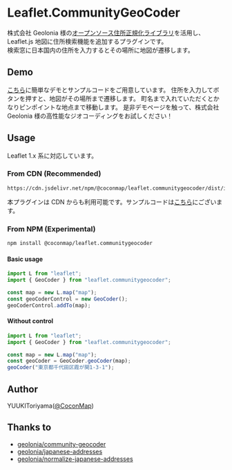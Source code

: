 # Leaflet.CommunityGeoCoder

株式会社 Geolonia 様の[オープンソース住所正規化ライブラリ](https://github.com/geolonia/normalize-japanese-addresses)を活用し、
Leaflet.js 地図に住所検索機能を追加するプラグインです。  
検索窓に日本国内の住所を入力するとその場所に地図が遷移します。

## Demo

[こちら](https://cocon.github.io/Leaflet.CommunityGeoCoder/demo/)に簡単なデモとサンプルコードをご用意しています。
住所を入力してボタンを押すと、地図がその場所まで遷移します。
町名まで入れていただくとかなりピンポイントな地点まで移動します。
是非デモページを触って、株式会社 Geolonia 様の高性能なジオコーディングをお試しください！

## Usage

Leaflet 1.x 系に対応しています。

### From CDN (Recommended)

```terminal
https://cdn.jsdelivr.net/npm/@coconmap/leaflet.communitygeocoder/dist/index.min.js
```

本プラグインは CDN からも利用可能です。サンプルコードは[こちら](https://cocon.github.io/Leaflet.CommunityGeoCoder/demo/)にございます。

### From NPM (Experimental)

```bash
npm install @coconmap/leaflet.communitygeocoder
```

#### Basic usage

```typescript
import L from "leaflet";
import { GeoCoder } from "leaflet.communitygeocoder";

const map = new L.map("map");
const geoCoderControl = new GeoCoder();
geoCoderControl.addTo(map);
```

#### Without control

```typescript
import L from "leaflet";
import { GeoCoder } from "leaflet.communitygeocoder";

const map = new L.map("map");
const geoCoder = GeoCoder.geoCoder(map);
geoCoder("東京都千代田区霞が関1-3-1");
```

## Author

YUUKIToriyama([@CoconMap](https://mobile.twitter.com/CoconMap/))

## Thanks to

- [geolonia/community-geocoder](https://github.com/geolonia/community-geocoder)
- [geolonia/japanese-addresses](https://github.com/geolonia/japanese-addresses)
- [geolonia/normalize-japanese-addresses](https://github.com/geolonia/normalize-japanese-addresses)
